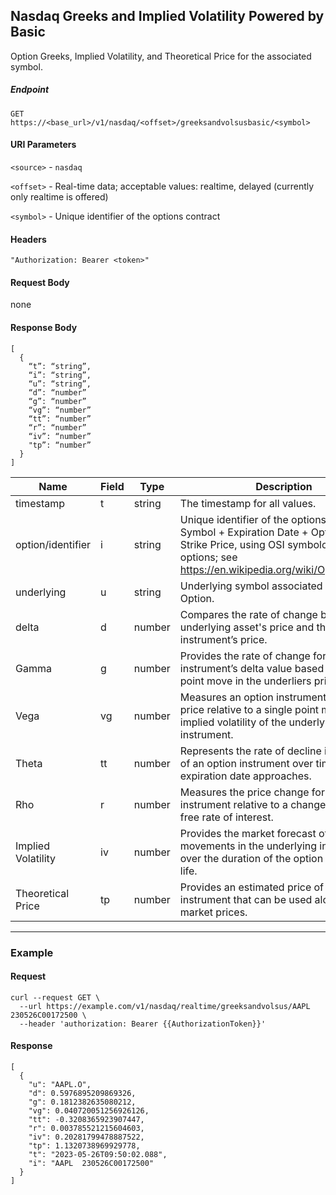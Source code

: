 ## Nasdaq Greeks and Implied Volatility Powered by Basic

Option Greeks, Implied Volatility, and Theoretical Price for the associated symbol. 

##### Endpoint

`GET` `https://<base_url>/v1/nasdaq/<offset>/greeksandvolsusbasic/<symbol>`

#### URI Parameters

`<source>` - `nasdaq`

`<offset>` -  Real-time data; acceptable values: realtime, delayed (currently only realtime is offered)

`<symbol>` - Unique identifier of the options contract

#### Headers

`"Authorization: Bearer <token>"`

#### Request Body

none

#### Response Body

```
[
  {
    “t”: “string”, 
    “i”: “string”,   
    “u”: “string”, 
    “d”: “number”  
    “g”: “number” 
    “vg”: “number” 
    “tt”: “number”  
    “r”: “number” 
    “iv”: “number”   
    "tp”: “number” 
  }
]
```

| Name | Field | Type | Description |
|-------|------|------|-------------|
|timestamp|t|string|The timestamp for all values.|
|option/identifier|i|string|Unique identifier of the options contract: Symbol + Expiration Date + Option Type + Strike Price, using OSI symbology for all US options; see https://en.wikipedia.org/wiki/Option_symbol|
|underlying|u|string|Underlying symbol associated with the Option.|
|delta|d|number|Compares the rate of change between the underlying asset's price and the option instrument’s price.|
|Gamma|g|number|Provides the rate of change for an option instrument’s delta value based on a single point move in the underliers price.|
|Vega|vg|number|Measures an option instrument’s change in price relative to a single point move in implied volatility of the underlying instrument. |
|Theta|tt|number|Represents the rate of decline in the value of an option instrument over time as the expiration date approaches. |
|Rho|r|number|Measures the price change for an option instrument relative to a change in the risk-free rate of interest. |
|Implied Volatility|iv|number|Provides the market forecast of expected movements in the underlying instrument over the duration of the option instrument’s life. |
|Theoretical Price|tp|number|Provides an estimated price of an option instrument that can be used alongside market prices. |

---


### Example

#### Request

```
curl --request GET \
  --url https://example.com/v1/nasdaq/realtime/greeksandvolsus/AAPL 230526C00172500 \
  --header 'authorization: Bearer {{AuthorizationToken}}' 
```

#### Response

```
[
  {
    "u": "AAPL.O",
    "d": 0.5976895209869326,
    "g": 0.1812382635080212,
    "vg": 0.040720051256926126,
    "tt": -0.3208365923907447,
    "r": 0.003785521215604603,
    "iv": 0.20281799478887522,
    "tp": 1.1320738969929778,
    "t": "2023-05-26T09:50:02.088",
    "i": "AAPL  230526C00172500"
  }
]
```
